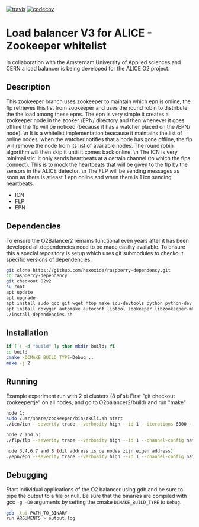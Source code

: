 [![travis](https://api.travis-ci.com/hexoxide/O2-Balancer2.svg?branch=zookeepertje)](https://travis-ci.com/hexoxide/O2-Balancer2) [![codecov](https://codecov.io/gh/hexoxide/O2-Balancer2/branch/zookeepertje/graph/badge.svg)](https://codecov.io/gh/hexoxide/O2-Balancer2)

# Load balancer V3 for ALICE - Zookeeper whitelist 
In collaboration with the Amsterdam University of Applied sciences and CERN a load balancer is being developed for the ALICE O2 project.

## Description
This zookeeper branch uses zookeeper to maintain which epn is online, the flp retrieves this list from zookeeper and uses the round robin to distribute the the load among these epns. The epn is very simple it creates a zookeeper node in the zooker /EPN/ directory and then whenever it goes offline the flp will be noticed (because it has a watcher placed on the /EPN/ node).  \n 
It is a whitelist implementation beacause it maintains the list of online nodes, when the watcher notifies that a node has gone offline, the flp will remove the node from its list of available nodes. The round robin algorithm will then skip it until it comes back online.  \n
The ICN is very minimalistic: it only sends heartbeats at a certain channel (to which the flps connect). This is to mock the heartbeats that will be given to the flp by the sensors in the ALICE detector.  \n
The FLP will be sending messages as soon as there is atleast 1 epn online and when there is 1 icn sending heartbeats.

* ICN
* FLP
* EPN

## Dependencies
To ensure the O2Balancer2 remains functional even years after it has been developed all dependencies need to be made easilty available. To ensure this a special repository is setup which uses git submodules to checkout specific versions of dependencies.

```bash
git clone https://github.com/hexoxide/raspberry-dependency.git
cd raspberry-dependency
git checkout O2v2
su root
apt update
apt upgrade
apt install sudo gcc git wget htop make icu-devtools python python-dev ant libcppunit-dev 
apt install doxygen automake autoconf libtool zookeeper libzookeeper-mt-dev
./install-dependencies.sh
```

## Installation

```bash
if [ ! -d "build" ]; then mkdir build; fi
cd build
cmake -DCMAKE_BUILD_TYPE=Debug ..
make -j 2
```

## Running
Example experiment run with 2 pi clusters (8 pi's):
First "git checkout zookeepertje" on all nodes, and go to O2balancer2/build/ and run "make"
```bash
node 1:
sudo /usr/share/zookeeper/bin/zkCli.sh start
./icn/icn --severity trace --verbosity high --id 1 --iterations 6000 --rate 200 --channel-config name=broadcast,type=pub,method=bind,rateLogging=0,address=tcp://*:5005

node 2 and 5:
./flp/flp --severity trace --verbosity high --id 1 --channel-config name=broadcast,type=sub,method=connect,rateLogging=1,address=tcp://192.168.1.1:5005

node 3,4,6,7 and 8 (dit address is de nodes zijn eigen address)
./epn/epn --severity trace --verbosity high --id 1 --channel-config name=1,type=pull,method=bind,address=tcp://192.168.1.x:5555,rateLogging=1

```

## Debugging
Start individual applications of the O2 balancer using gdb and be sure to pipe the output to a file or null. Be sure that the binaries are compiled with gcc `-g -O0` arguments by setting the cmake `DCMAKE_BUILD_TYPE` to `Debug`.

```bash
gdb -tui PATH_TO_BINARY
run ARGUMENTS > output.log
```
